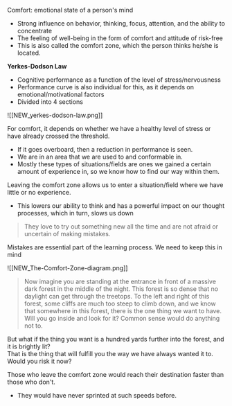 Comfort: emotional state of a person's mind
- Strong influence on behavior, thinking, focus, attention, and the ability to concentrate
- The feeling of well-being in the form of comfort and attitude of risk-free 
- This is also called the comfort zone, which the person thinks he/she is located.

**Yerkes-Dodson Law**
- Cognitive performance as a function of the level of stress/nervousness
- Performance curve is also individual for this, as it depends on emotional/motivational factors
- Divided into 4 sections

![[NEW_yerkes-dodson-law.png]]

For comfort, it depends on whether we have a healthy level of stress or have already crossed the threshold.
- If it goes overboard, then a reduction in performance is seen.
- We are in an area that we are used to and conformable in.
- Mostly these types of situations/fields are ones we gained a certain amount of experience in, so we know how to find our way within them.

Leaving the comfort zone allows us to enter a situation/field where we have little or no experience.
- This lowers our ability to think and has a powerful impact on our thought processes, which in turn, slows us down

> They love to try out something new all the time and are not afraid or uncertain of making mistakes.

Mistakes are essential part of the learning process. We need to keep this in mind

![[NEW_The-Comfort-Zone-diagram.png]]

> Now imagine you are standing at the entrance in front of a massive dark forest in the middle of the night. This forest is so dense that no daylight can get through the treetops. To the left and right of this forest, some cliffs are much too steep to climb down, and we know that somewhere in this forest, there is the one thing we want to have. Will you go inside and look for it? Common sense would do anything not to.
  
But what if the thing you want is a hundred yards further into the forest, and it is brightly lit?  
That is the thing that will fulfill you the way we have always wanted it to.  
Would you risk it now?

Those who leave the comfort zone would reach their destination faster than those who don't.
- They would have never sprinted at such speeds before.